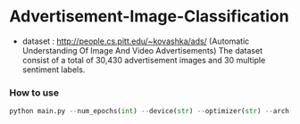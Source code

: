 # Advertisement-Image-Classification

- dataset : http://people.cs.pitt.edu/~kovashka/ads/ (Automatic Understanding Of Image And Video Advertisements)
The dataset consist of a total of 30,430 advertisement images and 30 multiple sentiment labels.



### How to use

```python
python main.py --num_epochs(int) --device(str) --optimizer(str) --arch(str)
```
